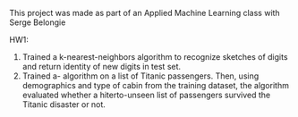 This project was made as part of an Applied Machine Learning class with Serge Belongie

HW1:
1. Trained a k-nearest-neighbors algorithm to recognize sketches of digits and return identity of new digits in test set.
2. Trained a- algorithm on a list of Titanic passengers. Then, using demographics and type of cabin from the training dataset, the algorithm evaluated whether a hiterto-unseen list of passengers survived the Titanic disaster or not.
